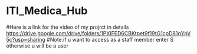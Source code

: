 # ITI_Medica_Hub
#Here is a link for the video of my projrct in details
https://drive.google.com/drive/folders/1PXIFED6CBKtpet9f19tG1cpD81qYpV5c?usp=sharing
#Note:if u want to access as a staff member  enter S otherwise u will be a user
